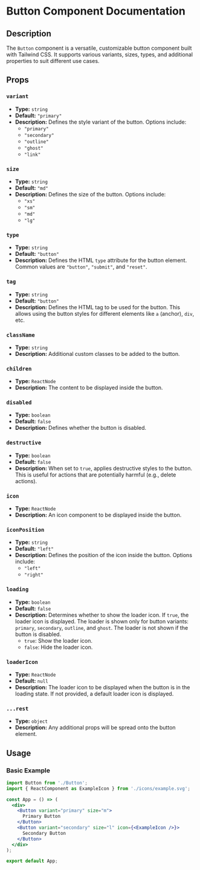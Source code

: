 # Button Component Documentation

## Description

The `Button` component is a versatile, customizable button component built with Tailwind CSS. It supports various variants, sizes, types, and additional properties to suit different use cases.

## Props

### `variant`
- **Type:** `string`
- **Default:** `"primary"`
- **Description:** Defines the style variant of the button. Options include:
  - `"primary"`
  - `"secondary"`
  - `"outline"`
  - `"ghost"`
  - `"link"`

### `size`
- **Type:** `string`
- **Default:** `"md"`
- **Description:** Defines the size of the button. Options include:
  - `"xs"`
  - `"sm"`
  - `"md"`
  - `"lg"`

### `type`
- **Type:** `string`
- **Default:** `"button"`
- **Description:** Defines the HTML `type` attribute for the button element. Common values are `"button"`, `"submit"`, and `"reset"`.

### `tag`
- **Type:** `string`
- **Default:** `"button"`
- **Description:** Defines the HTML tag to be used for the button. This allows using the button styles for different elements like `a` (anchor), `div`, etc.

### `className`
- **Type:** `string`
- **Description:** Additional custom classes to be added to the button.

### `children`
- **Type:** `ReactNode`
- **Description:** The content to be displayed inside the button.

### `disabled`
- **Type:** `boolean`
- **Default:** `false`
- **Description:** Defines whether the button is disabled.

### `destructive`
- **Type:** `boolean`
- **Default:** `false`
- **Description:** When set to `true`, applies destructive styles to the button. This is useful for actions that are potentially harmful (e.g., delete actions).

### `icon`
- **Type:** `ReactNode`
- **Description:** An icon component to be displayed inside the button.

### `iconPosition`
- **Type:** `string`
- **Default:** `"left"`
- **Description:** Defines the position of the icon inside the button. Options include:
  - `"left"`
  - `"right"`

### `loading`
- **Type:** `boolean`
- **Default:** `false`
- **Description:** Determines whether to show the loader icon. If `true`, the loader icon is displayed. The loader is shown only for button variants: `primary`, `secondary`, `outline`, and `ghost`. The loader is not shown if the button is disabled.
  - `true`: Show the loader icon.
  - `false`: Hide the loader icon.

### `loaderIcon`
- **Type:** `ReactNode`
- **Default:** `null`
- **Description:** The loader icon to be displayed when the button is in the loading state. If not provided, a default loader icon is displayed.

### `...rest`
- **Type:** `object`
- **Description:** Any additional props will be spread onto the button element.

## Usage

### Basic Example

```jsx
import Button from './Button';
import { ReactComponent as ExampleIcon } from './icons/example.svg';

const App = () => (
  <div>
    <Button variant="primary" size="m">
      Primary Button
    </Button>
    <Button variant="secondary" size="l" icon={<ExampleIcon />}>
      Secondary Button
    </Button>
  </div>
);

export default App;
```

